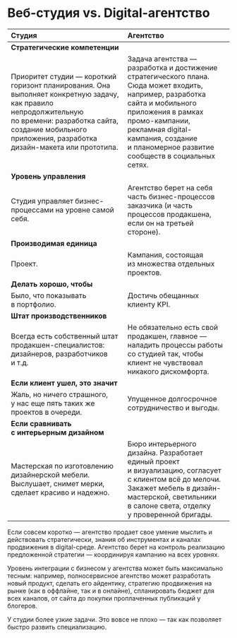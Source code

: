# Веб-студия vs. Digital-агентство

| Студия | Агентство |
| :----- | :-------- |
| **Стратегические компетенции** ||
|Приоритет студии — короткий горизонт планирования. Она выполняет конкретную задачу, как правило непродолжительную по времени: разработка сайта, создание мобильного приложения, разработка дизайн-макета или прототипа.|Задача агентства — разработка и достижение стратегического плана. Сюда может входить, например, разработка сайта и мобильного приложения в рамках промо-кампании, рекламная digital-кампания, создание и планомерное развитие сообществ в социальных сетях.|
| **Уровень управления** ||
|Студия управляет бизнес-процессами на уровне самой себя.|Агентство берет на себя часть бизнес-процессов заказчика (и часть процессов продакшена, если он на третьей стороне).|
| **Производимая единица** ||
|Проект.|Кампания, состоящая из множества отдельных проектов.|
| **Делать хорошо, чтобы** ||
|Было, что показывать в портфолио.|Достичь обещанных клиенту KPI.|
| **Штат производственников** ||
|Всегда есть собственный штат продакшен-специалистов: дизайнеров, разработчиков и т.д.|Не обязательно есть свой продакшен, главное — наладить процессы работы со студией так, чтобы клиент не чувствовал никакого дискомфорта.|
| **Если клиент ушел, это значит** ||
|Жаль, но ничего страшного, у нас еще пять таких же проектов в очереди.|Упущенное долгосрочное сотрудничество и выгоды.|
| **Если сравнивать с интерьерным дизайном** ||
|Мастерская по изготовлению дизайнерской мебели. Выслушает, снимет мерки, сделает красиво и надежно.|Бюро интерьерного дизайна. Разработает единый проект и визуализацию, согласует с клиентом всё до мелочи. Закажет мебель в дизайн-мастерской, светильники в салоне света, отделку у проверенной бригады.|

Если совсем коротко — агентство продает свое умение мыслить и действовать стратегически, знания об инструментах и каналах продвижения в digital-среде. Агентство берет на контроль реализацию предложенной стратегии — координируя кампанию на всех уровнях.

Уровень интеграции с бизнесом у агентства может быть максимально тесным: например, полносервисное агентство может разработать новый продукт, сделать его айдентику, стратегию продвижения на рынке (как в оффлайне, так и в онлайне), спланировать бюджет для всех каналов, от сайта до покупки проплаченных публикаций у блогеров.

У студии более узкие задачи. Это вовсе не плохо — так как позволяет быстро развить специализацию.
